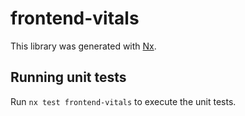 # frontend-vitals

This library was generated with [Nx](https://nx.dev).

## Running unit tests

Run `nx test frontend-vitals` to execute the unit tests.

